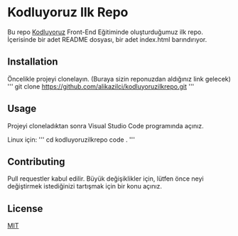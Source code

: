 # Kodluyoruz Ilk Repo
Bu repo [Kodluyoruz](https://kodluyoruz.org) Front-End Eğitiminde oluşturduğumuz ilk repo. İçerisinde bir adet README dosyası, bir adet index.html barındırıyor.

## Installation
Öncelikle projeyi clonelayın. (Buraya sizin reponuzdan aldığınız link gelecek)
'''
git clone https://github.com/alikazilci/kodluyoruzilkrepo.git
'''

## Usage
Projeyi cloneladıktan sonra Visual Studio Code programında açınız.

Linux için:
'''
cd kodluyoruzilkrepo
code .
'''

## Contributing
Pull requestler kabul edilir. Büyük değişiklikler için, lütfen önce neyi değiştirmek istediğinizi tartışmak için bir konu açınız.

## License
[MIT](https://choosealicense.com/licenses/mit/)
